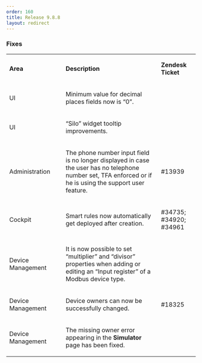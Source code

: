 ```yaml
---
order: 160
title: Release 9.8.8
layout: redirect
---
```



### Fixes

<table>
<col width = 150>
<tbody>
<tr>
<td>
<p><strong>Area</strong></p>
</td>
<td>
<p><strong>Description</strong></p>
</td>
<td>
<p><strong>Zendesk Ticket</strong></p>
</td>
</tr>
<tr>
<td>
<p><span>UI</span></p>
</td>
<td>
<p><span>Minimum value for decimal places fields now is “0”.</span></p>
</td>
<td>&nbsp;</td>
</tr>
<tr>
<td>
<p><span>UI</span></p>
</td>
<td>
<p><span>“Silo” widget tooltip improvements.</span></p>
</td>
<td>&nbsp;</td>
</tr>
<tr>
<td>
<p><span>Administration</span></p>
</td>
<td>
<p><span>The phone number input field is no longer displayed in case the user has no telephone number set, TFA enforced or if he is using the support user feature.</span></p>
</td>
<td>
<p><span>#13939</span></p>
</td>
</tr>
<tr>
<td>
<p><span>Cockpit</span></p>
</td>
<td>
<p><span>Smart rules now automatically get deployed after creation.</span></p>
</td>
<td>
<p><span>#34735; #34920; #34961</span></p>
</td>
</tr>
<tr>
<td>
<p><span>Device Management</span></p>
</td>
<td>
<p><span>It is now possible to set “multiplier” and “divisor” properties when adding or editing an “Input register” of a Modbus device type. </span></p>
</td>
<td>&nbsp;</td>
</tr>
<tr>
<td>
<p><span>Device Management</span></p>
</td>
<td>
<p><span>Device owners can now be successfully changed.</span></p>
</td>
<td>
<p><span>#18325</span></p>
</td>
</tr>
<tr>
<td>
<p><span>Device Management</span></p>
</td>
<td>
<p><span>The missing owner error appearing in the <strong>Simulator</strong> page has been fixed.</span></p>
</td>
<td>&nbsp;</td>
</tr>
</tbody>
</table>